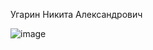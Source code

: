 Угарин Никита Александрович

![image](https://github.com/user-attachments/assets/c401361d-db0d-4d98-b6f5-30daa001f0bb)
